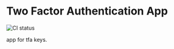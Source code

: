 # Two Factor Authentication App

![CI status](https://github.com/esoytekin/authenticator-next/actions/workflows/main.yml/badge.svg)

app for tfa keys.
